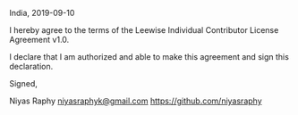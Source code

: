 India, 2019-09-10

I hereby agree to the terms of the Leewise Individual Contributor License
Agreement v1.0.

I declare that I am authorized and able to make this agreement and sign this
declaration.

Signed,

Niyas Raphy niyasraphyk@gmail.com https://github.com/niyasraphy


